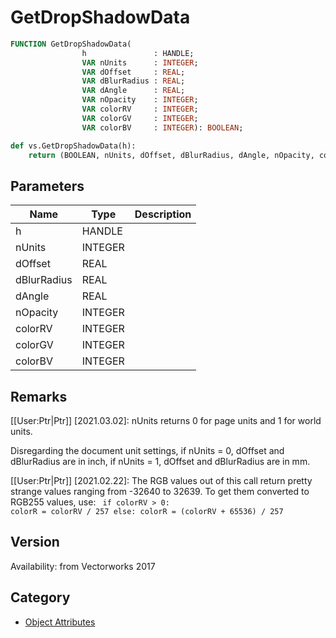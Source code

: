 # GetDropShadowData

```pascal
FUNCTION GetDropShadowData(
				h               : HANDLE;
				VAR nUnits      : INTEGER;
				VAR dOffset     : REAL;
				VAR dBlurRadius : REAL;
				VAR dAngle      : REAL;
				VAR nOpacity    : INTEGER;
				VAR colorRV     : INTEGER;
				VAR colorGV     : INTEGER;
				VAR colorBV     : INTEGER): BOOLEAN;
```

```python
def vs.GetDropShadowData(h):
    return (BOOLEAN, nUnits, dOffset, dBlurRadius, dAngle, nOpacity, colorRV, colorGV, colorBV)
```

## Parameters
|Name|Type|Description|
|---|---|---|
|h|HANDLE|   |
|nUnits|INTEGER|   |
|dOffset|REAL|   |
|dBlurRadius|REAL|   |
|dAngle|REAL|   |
|nOpacity|INTEGER|   |
|colorRV|INTEGER|   |
|colorGV|INTEGER|   |
|colorBV|INTEGER|   |

## Remarks
[[User:Ptr|Ptr]] [2021.03.02]:
nUnits returns 0 for page units and 1 for world units.

Disregarding the document unit settings, if nUnits = 0, dOffset and dBlurRadius are in inch, if nUnits = 1, dOffset and dBlurRadius are in mm.

[[User:Ptr|Ptr]] [2021.02.22]:
The RGB values out of this call return pretty strange values ranging from -32640 to 32639.
To get them converted to RGB255 values, use:
<code lang="py">
if colorRV > 0:
	colorR = colorRV / 257
else:
	colorR = (colorRV + 65536) / 257
</code>

## Version
Availability: from Vectorworks 2017

## Category
* [Object Attributes](../Categories/Object%20Attributes.md)
